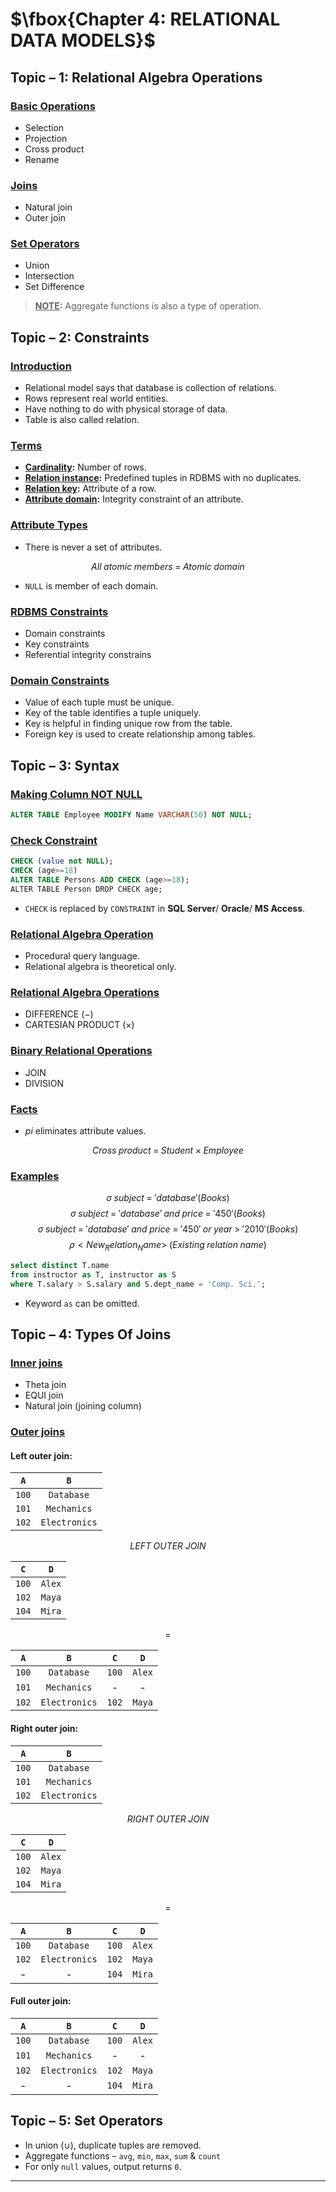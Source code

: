 # $\fbox{Chapter 4: RELATIONAL DATA MODELS}$





## **Topic – 1: Relational Algebra Operations**

### <u>Basic Operations</u>

- Selection
- Projection
- Cross product
- Rename


### <u>Joins</u>

- Natural join
- Outer join


### <u>Set Operators</u>

- Union
- Intersection
- Set Difference


>**<u>NOTE</u>:**
>Aggregate functions is also a type of operation.



## **Topic – 2: Constraints**

### <u>Introduction</u>

- Relational model says that database is collection of relations.
- Rows represent real world entities.
- Have nothing to do with physical storage of data.
- Table is also called relation.


### <u>Terms</u>

- **<u>Cardinality</u>:** Number of rows.
- **<u>Relation instance</u>:** Predefined tuples in RDBMS with no duplicates.
- **<u>Relation key</u>:** Attribute of a row.
- **<u>Attribute domain</u>:** Integrity constraint of an attribute.


### <u>Attribute Types</u>

- There is never a set of attributes.

$$ All\;atomic\;members\;=\;Atomic\;domain $$

- `NULL` is member of each domain.


### <u>RDBMS Constraints</u>

- Domain constraints
- Key constraints
- Referential integrity constrains


### <u>Domain Constraints</u>

- Value of each tuple must be unique.
- Key of the table identifies a tuple uniquely.
- Key is helpful in finding unique row from the table.
- Foreign key is used to create relationship among tables.



## **Topic – 3: Syntax**

### <u>Making Column NOT NULL</u>

```sql
ALTER TABLE Employee MODIFY Name VARCHAR(50) NOT NULL;
```


### <u>Check Constraint</u>

```sql
CHECK (value not NULL);
CHECK (age>=18)
ALTER TABLE Persons ADD CHECK (age>=18);
ALTER TABLE Person DROP CHECK age;
```

- `CHECK` is replaced by `CONSTRAINT` in **SQL Server**/ **Oracle**/ **MS Access**.


### <u>Relational Algebra Operation</u>

- Procedural query language.
- Relational algebra is theoretical only.


### <u>Relational Algebra Operations</u>

- DIFFERENCE ($-$)
- CARTESIAN PRODUCT ($\times$)


### <u>Binary Relational Operations</u>

- JOIN
- DIVISION


### <u>Facts</u>

- $pi$ eliminates attribute values.

$$ Cross\;product\;=\;Student\;\times\;Employee $$


### <u>Examples</u>

$$ \sigma\;subject\;=\;'database'(Books) $$
$$ \sigma\;subject\;=\;'database'\;and\;price\;=\;'450'(Books) $$
$$ \sigma\;subject\;=\;'database'\;and\;price\;=\;'450'\;or\;year\;> \;'2010'(Books) $$
$$ ρ<New_Relation_Name>\;(Existing\;relation\;name) $$

```sql
select distinct T.name
from instructor as T, instructor as S
where T.salary > S.salary and S.dept_name = 'Comp. Sci.';
```

- Keyword `as` can be omitted.



## **Topic – 4: Types Of Joins**

### <u>Inner joins</u>

- Theta join
- EQUI join
- Natural join (joining column)


### <u>Outer joins</u>

#### Left outer join:

|  `A`  |      `B`      |
| :---: | :-----------: |
| `100` |  `Database`   |
| `101` |  `Mechanics`  |
| `102` | `Electronics` |
$$ LEFT\;OUTER\;JOIN $$

|  `C`  |  `D`   |
| :---: | :----: |
| `100` | `Alex` |
| `102` | `Maya` |
| `104` | `Mira` |
$$ = $$

|  `A`  |      `B`      |  `C`  |  `D`   |
| :---: | :-----------: | :---: | :----: |
| `100` |  `Database`   | `100` | `Alex` |
| `101` |  `Mechanics`  |   -   |   -    |
| `102` | `Electronics` | `102` | `Maya` |

#### Right outer join:

|  `A`  |      `B`      |
| :---: | :-----------: |
| `100` |  `Database`   |
| `101` |  `Mechanics`  |
| `102` | `Electronics` |
$$ RIGHT\;OUTER\;JOIN $$

|  `C`  |  `D`   |
| :---: | :----: |
| `100` | `Alex` |
| `102` | `Maya` |
| `104` | `Mira` |
$$ = $$

|  `A`  |      `B`      |  `C`  |  `D`   |
| :---: | :-----------: | :---: | :----: |
| `100` |  `Database`   | `100` | `Alex` |
| `102` | `Electronics` | `102` | `Maya` |
|   -   |       -       | `104` | `Mira` |

#### Full outer join:

|  `A`  |      `B`      |  `C`  |  `D`   |
| :---: | :-----------: | :---: | :----: |
| `100` |  `Database`   | `100` | `Alex` |
| `101` |  `Mechanics`  |   -   |   -    |
| `102` | `Electronics` | `102` | `Maya` |
|   -   |       -       | `104` | `Mira` |



## **Topic – 5: Set Operators**

- In union ($\cup$), duplicate tuples are removed.
- Aggregate functions – `avg`, `min`, `max`, `sum` & `count`
- For only `null` values, output returns `0`.

---
